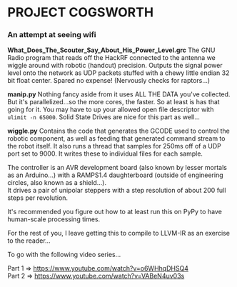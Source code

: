 # PROJECT COGSWORTH
### An attempt at seeing wifi

**What_Does_The_Scouter_Say_About_His_Power_Level.grc** The GNU Radio program that reads off the HackRF connected to the antenna we wiggle around with robotic (handcut) precision. Outputs the signal power level onto the network as UDP packets stuffed with a chewy little endian 32 bit float center. Spared no expense! (Nervously checks for raptors...)  
  
**manip.py** Nothing fancy aside from it uses ALL THE DATA you've collected. But it's parallelized...so the more cores, the faster. So at least is has that going for it. You may have to up your allowed open file descriptor with `ulimit -n 65000`. Solid State Drives are nice for this part as well...  
  
**wiggle.py** Contains the code that generates the GCODE used to control the robotic component, as well as feeding that generated command stream to the robot itself. It also runs a thread that samples for 250ms off of a UDP port set to 9000. It writes these to individual files for each sample.  
  
The controller is an AVR development board (also known by lesser mortals as an Arduino...) with a RAMPS1.4 daughterboard (outside of engineering circles, also known as a shield...).  
It drives a pair of unipolar steppers with a step resolution of about 200 full steps per revolution.  
  
It's recommended you figure out how to at least run this on PyPy to have human-scale processing times.  
  
For the rest of you, I leave getting this to compile to LLVM-IR as an exercise to the reader...  
  
To go with the following video series...  
  
Part 1 => https://www.youtube.com/watch?v=o6WHhqDHSQ4  
Part 2 => https://www.youtube.com/watch?v=VABeN4uv03s  
